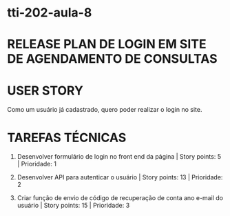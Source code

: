 # tti-202-aula-8

# RELEASE PLAN DE LOGIN EM SITE DE AGENDAMENTO DE CONSULTAS

# USER STORY

Como um usuário já cadastrado, quero poder realizar o login no site.

# TAREFAS TÉCNICAS

1. Desenvolver formulário de login no front end da página | Story points: 5 | Prioridade: 1

2. Desenvolver API para autenticar o usuário | Story points: 13 | Prioridade: 2

3. Criar função de envio de código de recuperação de conta ano e-mail do usuário | Story points: 15 | Prioridade: 3
